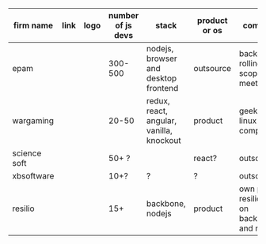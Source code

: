 | firm name  | link  |  logo |  number of js devs | stack | product or os| comments  |
|---|---|---|---|---|---|---|
|  epam |   |   |  300-500 | nodejs, browser and desktop frontend | outsource | backer for rolling scopes meetups  |
|  wargaming |   |   | 20-50  |redux, react, angular, vanilla, knockout | product |  geek and linux company |
|  science soft |   |   | 50+ ?  |   | react? | outsourcing? | |
|  xbsoftware |   |   | 10+?  | ?  | ? | outsourcing | hosts meetups |
|  resilio |   |   | 15+ | backbone, nodejs | product | own product resilio sync) on backbone and node |

